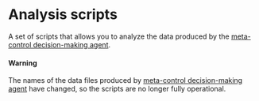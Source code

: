 # Analysis scripts

A set of scripts that allows you to analyze the data produced by the [meta-control decision-making agent](https://github.com/DromnHell/meta-control-decision-making-agent).

#### Warning

The names of the data files produced by [meta-control decision-making agent](https://github.com/DromnHell/meta-control-decision-making-agent) have changed, so the scripts are no longer fully operational.
